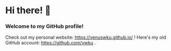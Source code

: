 # Hi there! 👋
### Welcome to my GitHub profile!

Check out my personal website: https://venuswku.github.io/ !
Here's my old GitHub account: https://github.com/vwku .

<!--
**venuswku/venuswku** is a ✨ _special_ ✨ repository because its `README.md` (this file) appears on your GitHub profile.

Here are some ideas to get you started:

- 🔭 I’m currently working on ...
- 🌱 I’m currently learning ...
- 👯 I’m looking to collaborate on ...
- 🤔 I’m looking for help with ...
- 💬 Ask me about ...
- 📫 How to reach me: ...
- 😄 Pronouns: ...
- ⚡ Fun fact: ...
-->
